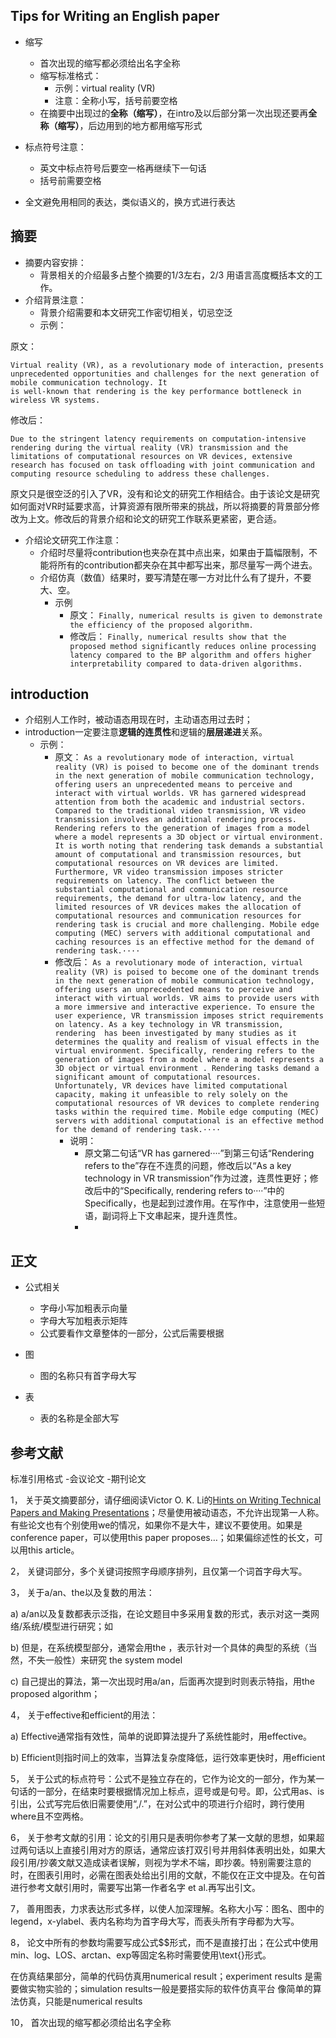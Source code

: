 ## Tips for Writing an English paper

- 缩写
    - 首次出现的缩写都必须给出名字全称
    - 缩写标准格式：
      - 示例：virtual reality (VR)
      - 注意：全称小写，括号前要空格
    - 在摘要中出现过的**全称（缩写）**，在intro及以后部分第一次出现还要再**全称（缩写）**，后边用到的地方都用缩写形式
- 标点符号注意：
  - 英文中标点符号后要空一格再继续下一句话
  - 括号前需要空格
  
- 全文避免用相同的表达，类似语义的，换方式进行表达


## 摘要
- 摘要内容安排：
  - 背景相关的介绍最多占整个摘要的1/3左右，2/3 用语言高度概括本文的工作。
- 介绍背景注意：
  - 背景介绍需要和本文研究工作密切相关，切忌空泛
  - 示例：
 
原文：
```
Virtual reality (VR), as a revolutionary mode of interaction, presents unprecedented opportunities and challenges for the next generation of mobile communication technology. It
is well-known that rendering is the key performance bottleneck in wireless VR systems.
```
修改后：
```
Due to the stringent latency requirements on computation-intensive rendering during the virtual reality (VR) transmission and the limitations of computational resources on VR devices, extensive research has focused on task offloading with joint communication and computing resource scheduling to address these challenges.
```
原文只是很空泛的引入了VR，没有和论文的研究工作相结合。由于该论文是研究如何面对VR时延要求高，计算资源有限所带来的挑战，所以将摘要的背景部分修改为上文。修改后的背景介绍和论文的研究工作联系更紧密，更合适。

- 介绍论文研究工作注意：
   - 介绍时尽量将contribution也夹杂在其中点出来，如果由于篇幅限制，不能将所有的contribution都夹杂在其中都写出来，那尽量写一两个进去。
   - 介绍仿真（数值）结果时，要写清楚在哪一方对比什么有了提升，不要大、空。
     - 示例
       - 原文：
                 ```
                 Finally, numerical results is given to demonstrate the efficiency of the proposed algorithm.
                 ```
       - 修改后：
                 ```
                 Finally, numerical results show that the proposed method significantly reduces online processing latency compared to the BP algorithm and offers higher interpretability compared to data-driven algorithms.
                 ```

## introduction
- 介绍别人工作时，被动语态用现在时，主动语态用过去时；
- introduction一定要注意**逻辑的连贯性**和逻辑的**层层递进**关系。
   - 示例：
       - 原文：
                 ```
                 As a revolutionary mode of interaction, virtual reality (VR) is poised to become one of the dominant trends in the next generation of mobile communication technology, offering users an unprecedented means to perceive and interact with virtual worlds. VR has garnered widespread attention from both the academic and industrial sectors. Compared to the traditional video transmission, VR video transmission involves an additional rendering process. Rendering refers to the generation of images from a model where a model represents a 3D object or virtual environment. It is worth noting that rendering task demands a substantial amount of computational and transmission resources, but computational resources on VR devices are limited. Furthermore, VR video transmission imposes stricter requirements on latency. The conflict between the substantial computational and communication resource requirements, the demand for ultra-low latency, and the limited resources of VR devices makes the allocation of computational resources and communication resources for rendering task is crucial and more challenging. Mobile edge computing (MEC) servers with additional computational and caching resources is an effective method for the demand of rendering task.····
                 ```
       - 修改后：
                 ```
                 As a revolutionary mode of interaction, virtual reality (VR) is poised to become one of the dominant trends in the next generation of mobile communication technology, offering users an unprecedented means to perceive and interact with virtual worlds. VR aims to provide users with a more immersive and interactive experience. To ensure the user experience, VR transmission imposes strict requirements on latency. As a key technology in VR transmission, rendering 
has been investigated by many studies as it determines the quality and realism of visual effects in the virtual environment. Specifically, rendering refers to the generation of images from a model where a model represents a 3D object or virtual environment . Rendering tasks demand a significant amount of computational resources. Unfortunately, VR devices have limited computational capacity, making it unfeasible to rely solely on the computational resources of VR devices to complete rendering tasks within the required time. Mobile edge computing (MEC) servers with additional computational is an effective method for the demand of rendering task.····
                 ```
            - 说明：
                - 原文第二句话“VR has garnered····”到第三句话“Rendering refers to the”存在不连贯的问题，修改后以“As a key technology in VR transmission”作为过渡，连贯性更好；修改后中的“Specifically, rendering refers to····”中的Specifically，也是起到过渡作用。在写作中，注意使用一些短语，副词将上下文串起来，提升连贯性。
                - 

## 正文
- 公式相关
  - 字母小写加粗表示向量
  - 字母大写加粗表示矩阵
  - 公式要看作文章整体的一部分，公式后需要根据

- 图
  - 图的名称只有首字母大写
- 表
  - 表的名称是全部大写
## 参考文献
标准引用格式
-会议论文
-期刊论文


1，	关于英文摘要部分，请仔细阅读Victor O. K. Li的[Hints on Writing Technical Papers and Making Presentations](https://ieeexplore.ieee.org/document/762947)；尽量使用被动语态，不允许出现第一人称。有些论文也有个别使用we的情况，如果你不是大牛，建议不要使用。如果是conference paper，可以使用this paper proposes…；如果偏综述性的长文，可以用this article。

2，	关键词部分，多个关键词按照字母顺序排列，且仅第一个词首字母大写。

3，	关于a/an、the以及复数的用法：

a)	a/an以及复数都表示泛指，在论文题目中多采用复数的形式，表示对这一类网络/系统/模型进行研究；如

b)	但是，在系统模型部分，通常会用the ，表示针对一个具体的典型的系统（当然，不失一般性）来研究 the system model

c)	自己提出的算法，第一次出现时用a/an，后面再次提到时则表示特指，用the proposed algorithm；

4，	关于effective和efficient的用法：

a)	Effective通常指有效性，简单的说即算法提升了系统性能时，用effective。

b)	Efficient则指时间上的效率，当算法复杂度降低，运行效率更快时，用efficient

5，	关于公式的标点符号：公式不是独立存在的，它作为论文的一部分，作为某一句话的一部分，在结束时要根据情况加上标点，逗号或是句号。即，公式用as、is引出，公式写完后依旧需要使用“,/.”，在对公式中的项进行介绍时，跨行使用where且不空两格。

6，	关于参考文献的引用：论文的引用只是表明你参考了某一文献的思想，如果超过两句话以上直接引用对方的原话，通常应该打双引号并用斜体表明出处，如果大段引用/抄袭文献又造成读者误解，则视为学术不端，即抄袭。特别需要注意的时，在图表引用时，必需在图表处给出引用的文献，不能仅在正文中提及。在句首进行参考文献引用时，需要写出第一作者名字 et al.再写出引文。

7，	善用图表，力求表达形式多样，以使人加深理解。名称大小写：图名、图中的legend，x-ylabel、表内名称均为首字母大写，而表头所有字母都为大写。

8，	论文中所有的参数均需要写成公式$$形式，而不是直接打出；在公式中使用min、log、LOS、arctan、exp等固定名称时需要使用\text{}形式。

在仿真结果部分，简单的代码仿真用numerical result；experiment results 是需要做实物实验的；simulation results一般是要搭实际的软件仿真平台
像简单的算法仿真，只能是numerical results



10，	首次出现的缩写都必须给出名字全称

